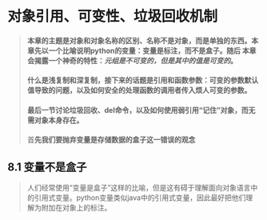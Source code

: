 # 对象引用、可变性、垃圾回收机制

> #### 本章的主题是对象和对象名称的区别、名称不是对象，而是单独的东西。本章先以一个比喻说明python的变量：变量是标注，而不是盒子。随后 本章会揭露一个神奇的特性：_**元组是不可变的，但是其中的值是可变的**_。
>
> #### 什么是浅复制和深复制，接下来的话题是引用和函数参数：可变的参数默认值导致的问题，以及如何安全的处理函数的调用者传入烦人可变的参数。
>
> #### 最后一节讨论垃圾回收、del命令，以及如何使用弱引用“记住”对象，而无需对象本身存在。
>
> 首**先我们要抛弃变量是存储数据的盒子这一错误的观念**

## 8.1  变量不是盒子

> 人们经常使用“变量是盒子”这样的比喻，但是这有碍于理解面向对象语言中的引用式变量。python变量类似java中的引用式变量，因此最好把他们理解为附加在对象上的标注。



